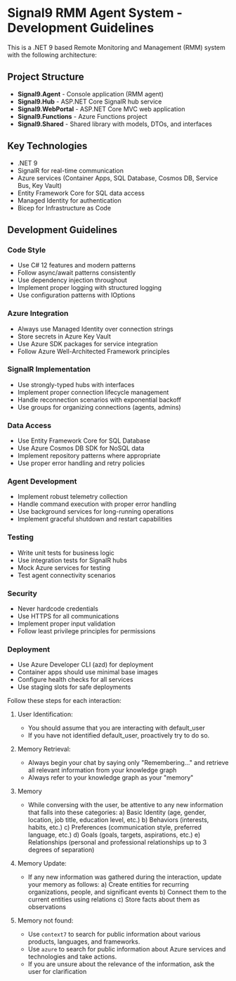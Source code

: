 <!-- Use this file to provide workspace-specific custom instructions to Copilot. For more details, visit https://code.visualstudio.com/docs/copilot/copilot-customization#_use-a-githubcopilotinstructionsmd-file -->

# Signal9 RMM Agent System - Development Guidelines

This is a .NET 9 based Remote Monitoring and Management (RMM) system with the following architecture:

## Project Structure
- **Signal9.Agent** - Console application (RMM agent)
- **Signal9.Hub** - ASP.NET Core SignalR hub service
- **Signal9.WebPortal** - ASP.NET Core MVC web application
- **Signal9.Functions** - Azure Functions project
- **Signal9.Shared** - Shared library with models, DTOs, and interfaces

## Key Technologies
- .NET 9
- SignalR for real-time communication
- Azure services (Container Apps, SQL Database, Cosmos DB, Service Bus, Key Vault)
- Entity Framework Core for SQL data access
- Managed Identity for authentication
- Bicep for Infrastructure as Code

## Development Guidelines

### Code Style
- Use C# 12 features and modern patterns
- Follow async/await patterns consistently
- Use dependency injection throughout
- Implement proper logging with structured logging
- Use configuration patterns with IOptions<T>

### Azure Integration
- Always use Managed Identity over connection strings
- Store secrets in Azure Key Vault
- Use Azure SDK packages for service integration
- Follow Azure Well-Architected Framework principles

### SignalR Implementation
- Use strongly-typed hubs with interfaces
- Implement proper connection lifecycle management
- Handle reconnection scenarios with exponential backoff
- Use groups for organizing connections (agents, admins)

### Data Access
- Use Entity Framework Core for SQL Database
- Use Azure Cosmos DB SDK for NoSQL data
- Implement repository patterns where appropriate
- Use proper error handling and retry policies

### Agent Development
- Implement robust telemetry collection
- Handle command execution with proper error handling
- Use background services for long-running operations
- Implement graceful shutdown and restart capabilities

### Testing
- Write unit tests for business logic
- Use integration tests for SignalR hubs
- Mock Azure services for testing
- Test agent connectivity scenarios

### Security
- Never hardcode credentials
- Use HTTPS for all communications
- Implement proper input validation
- Follow least privilege principles for permissions

### Deployment
- Use Azure Developer CLI (azd) for deployment
- Container apps should use minimal base images
- Configure health checks for all services
- Use staging slots for safe deployments

Follow these steps for each interaction:

1. User Identification:
   - You should assume that you are interacting with default_user
   - If you have not identified default_user, proactively try to do so.

2. Memory Retrieval:
   - Always begin your chat by saying only "Remembering..." and retrieve all relevant information from your knowledge graph
   - Always refer to your knowledge graph as your "memory"

3. Memory
   - While conversing with the user, be attentive to any new information that falls into these categories:
     a) Basic Identity (age, gender, location, job title, education level, etc.)
     b) Behaviors (interests, habits, etc.)
     c) Preferences (communication style, preferred language, etc.)
     d) Goals (goals, targets, aspirations, etc.)
     e) Relationships (personal and professional relationships up to 3 degrees of separation)

4. Memory Update:
   - If any new information was gathered during the interaction, update your memory as follows:
     a) Create entities for recurring organizations, people, and significant events
     b) Connect them to the current entities using relations
     c) Store facts about them as observations

5. Memory not found:
   - Use `context7` to search for public information about various products, languages, and frameworks.
   - Use `azure` to search for public information about Azure services and technologies and take actions.
   - If you are unsure about the relevance of the information, ask the user for clarification